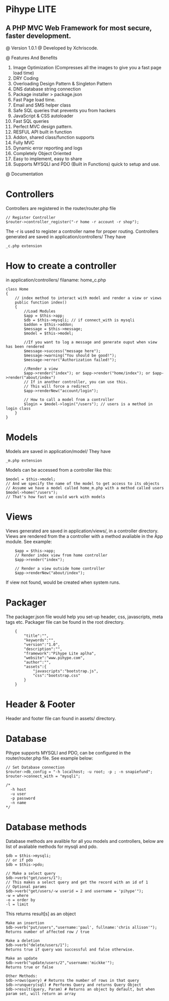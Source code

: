 # Pihype LITE
## A PHP MVC Web Framework for most secure, faster development.

@ Version 1.0.1
@ Developed by Xchriscode.

@ Features And Benefits

1. Image Optimization (Compresses all the images to give you a fast page load time)
2. DRY Coding
3. Overloading Design Pattern & Singleton Pattern
4. DNS database string connection
5. Package installer > package.json
6. Fast Page load time.
7. Email and SMS helper class
8. Safe SQL queries that prevents you from hackers
9. JavaScript & CSS autoloader
10. Fast SQL queries
11. Perfect MVC design pattern.
12. RESFUL API built in function
13. Addon, shared class/function supports
14. Fully MVC
15. Dynamic error reporting and logs
16. Completely Object Oriented
17. Easy to implement, easy to share
18. Supports MYSQLI and PDO (Built in Functions) quick to setup and use.


@ Documentation

# Controllers
Controllers are registered in the router/router.php file
	
	// Register Controller
	$router->controller_register("-r home -r account -r shop");
The -r is used to register a controller name for proper routing.
Controllers generated are saved in application/controllers/
They have 
	
	_c.php extension

# How to create a controller
in application/controllers/
filaname: home_c.php
	
	class Home
	{
		// index method to interact with model and render a view or views
		public function index()
		{
			//Load Modules
			$app = $this->app;
			$db = $this->mysqli; // if connect_with is mysqli
			$addon = $this->addon; 
			$message = $this->message;
			$model = $this->model;

			//If you want to log a message and generate ouput when view has been rendered
			$message->success("message here");
			$message->warning("You should be good!");
			$message->error("Authorization failed!");

			//Render a view
			$app->render("index"); or $app->render("home/index"); or $app->render("about/index")
			// If in another controller, you can use this.
			// This will force a redirect
			$app->renderNew("account/login");

			// How to call a model from a controller
			$login = $model->login("/users"); // users is a method in login class
		}
	}
	
# Models
Models are saved in application/model/
They have 

	_m.php extension
Models can be accessed from a controller like this:
	
	$model = $this->model;
	// And we specify the name of the model to get access to its objects
	// Assume we have a model called home_m.php with a method called users
	$model->home("/users");
	// That's how fast we could work with models

# Views
Views generated are saved in application/views/, in a controller directory.
Views are rendered from the a controller with a method avaliable in the App module.
See example:
	
		$app = $this->app;
		// Render index view from home controller
		$app->render("index");
		
		// Render a view outside home controller
		$app->renderNew("about/index");

If view not found, would be created when system runs.


# Packager
The packager.json file would help you set-up header, css, javascripts, meta tags etc.
Packager file can be found in the root directory. 

		{
			"title":"",
			"keywords":"",
			"version":"1.0",
			"description":"",
			"framework":"Pihype Lite aplha",
			"website":"www.pihype.com",
			"author":"",
			"assets":{
				"javascripts":"bootstrap.js",
				"css":"bootstrap.css"
			}
		}


# Header & Footer
Header and footer file can found in assets/ directory. 

# Database
Pihype supports MYSQLI and PDO, can be configured in the router/router.php file. 
See example below:

	// Set Database connection
	$router->db_config = "-h localhost; -u root; -p ; -n snapiefund";
	$router->connect_with = "mysqli"; 

	/* 
	  -h host
	  -u user
	  -p password
	  -n name
	*/

# Database methods
Database methods are avalible for all you models and controllers, below are list of avaliable methods for mysqli and pdo.
	
	$db = $this->mysqli;
	// or if pdo
	$db = $this->pdo;

	// Make a select query
	$db->verb("get/users/1");
	// This makes a select query and get the record with an id of 1
	// Optional params
	$db->verb("get/users/-w userid = 2 and username = 'pihype'");
	-w = where
	-o = order by
	-l = limit

This returns result[s] as an object


	Make an insertion
	$db->verb("put/users","username:'paul', fullname:'chris allison'");
	Returns number of affected row / true

	Make a deletion
	$db->verb("delete/users/1");
	Returns true if query was successful and false otherwise.

	Make an update
	$db->verb("update/users/2","username:'mickke'");
	Returns true or false

	Other Methods:
	$db->rows(query) # Returns the number of rows in that query
	$db->runquery(sql) # Performs Query and returns Query Object
	$db->result(query, Param) # Returns an object by default, but when param set, will return an array




